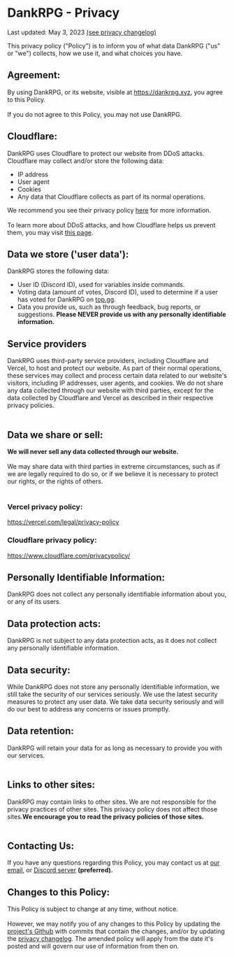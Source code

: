 # DankRPG - Privacy
Last updated: May 3, 2023 [(see privacy changelog)](https://dankrpg.xyz/privacy-changelog)

This privacy policy ("Policy") is to inform you of what data DankRPG ("us" or "we") collects, how we use it, and what choices you have.

## Agreement:

By using DankRPG, or its website, visible at https://dankrpg.xyz, you agree to this Policy. <br></br>
If you do not agree to this Policy, you may not use DankRPG.

## Cloudflare:

DankRPG uses Cloudflare to protect our website from DDoS attacks. Cloudflare may collect and/or store the following data:

-   IP address
-   User agent
-   Cookies
-   Any data that Cloudflare collects as part of its normal operations.

We recommend you see their privacy policy [here](https://www.cloudflare.com/privacypolicy/) for more information. <br></br>
To learn more about DDoS attacks, and how Cloudflare helps us prevent them, you may visit [this page](https://www.cloudflare.com/learning/ddos/what-is-a-ddos-attack/).

## Data we store ('user data'):

DankRPG stores the following data:

-   User ID (Discord ID), used for variables inside commands.
-   Voting data (amount of votes, Discord ID), used to determine if a user has voted for DankRPG on [top.gg](https://top.gg).
-   Data you provide us, such as through feedback, bug reports, or suggestions. <b>Please NEVER provide us with any personally identifiable information.</b>

## Service providers

DankRPG uses third-party service providers, including Cloudflare and Vercel, to host and protect our website. As part of their normal operations, these services may collect and process certain data related to our website's visitors, including IP addresses, user agents, and cookies. We do not share any data collected through our website with third parties, except for the data collected by Cloudflare and Vercel as described in their respective privacy policies. <br></br>

## Data we share or sell:
<b>We will never sell any data collected through our website.</b> <br></br>
We may share data with third parties in extreme circumstances, such as if we are legally required to do so, or if we believe it is necessary to protect our rights, or the rights of others. <br></br>

### Vercel privacy policy:

https://vercel.com/legal/privacy-policy

### Cloudflare privacy policy:

https://www.cloudflare.com/privacypolicy/

## Personally Identifiable Information:

DankRPG does not collect any personally identifiable information about you, or any of its users.

## Data protection acts:

DankRPG is not subject to any data protection acts, as it does not collect any personally identifiable information.

## Data security:

While DankRPG does not store any personally identifiable information, we still take the security of our services seriously. We use the latest security measures to protect any user data. We take data security seriously and will do our best to address any concerns or issues promptly.

## Data retention:
DankRPG will retain your data for as long as necessary to provide you with our services. <br></br>

## Links to other sites:

DankRPG may contain links to other sites. We are not responsible for the privacy practices of other sites. This privacy policy does not affect those sites.<b>We encourage you to read the privacy policies of those sites.</b> <br></br>

## Contacting Us:

If you have any questions regarding this Policy, you may contact us at [our email](mailto:support@snoozeds.com), or [Discord server](https://discord.com/invite/Cc3xBSpWeB) **(preferred).**

## Changes to this Policy:

This Policy is subject to change at any time, without notice. <br></br>
However, we may notify you of any changes to this Policy by updating the [project's Github](https://github.com/Snoozeds/dankrpg-web) with commits that contain the changes, and/or by updating the [privacy changelog](https://dankrpg.xyz/privacy-changelog). The amended policy will apply from the date it's posted and will govern our use of information from then on.